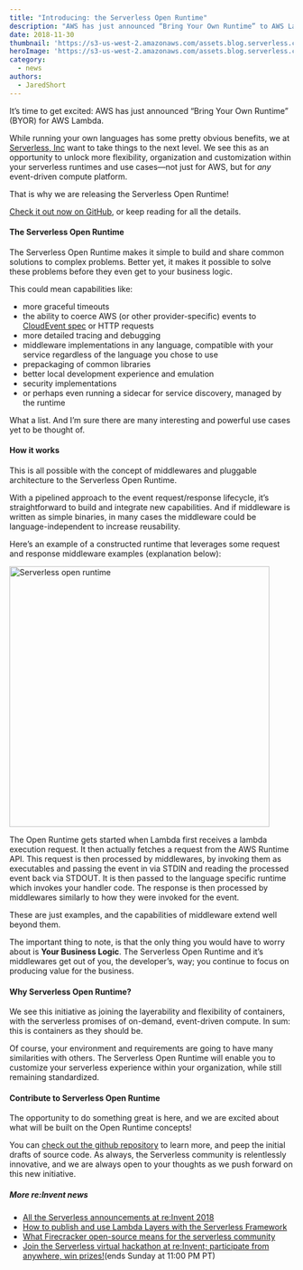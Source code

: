 ```yaml
---
title: "Introducing: the Serverless Open Runtime"
description: "AWS has just announced “Bring Your Own Runtime” to AWS Lambda. We’re launching the Serverless Open Runtime to take it to the next level."
date: 2018-11-30
thumbnail: 'https://s3-us-west-2.amazonaws.com/assets.blog.serverless.com/reinvent/reinvent-updates-thumb.png'
heroImage: 'https://s3-us-west-2.amazonaws.com/assets.blog.serverless.com/reinvent/reinvent-updates-header1.gif'
category:
  - news
authors: 
  - JaredShort
---
```


It’s time to get excited: AWS has just announced “Bring Your Own Runtime” (BYOR) for AWS Lambda.

While running your own languages has some pretty obvious benefits, we at [Serverless, Inc](https://serverless.com/) want to take things to the next level. We see this as an opportunity to unlock more flexibility, organization and customization within your serverless runtimes and use cases—not just for AWS, but for *any* event-driven compute platform.

That is why we are releasing the Serverless Open Runtime!

[Check it out now on GitHub](https://github.com/serverless/open-runtime-poc), or keep reading for all the details.

#### The Serverless Open Runtime

The Serverless Open Runtime makes it simple to build and share common solutions to complex problems. Better yet, it makes it possible to solve these problems before they even get to your business logic.

This could mean capabilities like:

* more graceful timeouts
* the ability to coerce AWS (or other provider-specific) events to [CloudEvent spec](https://cloudevents.io) or HTTP requests
* more detailed tracing and debugging
* middleware implementations in any language, compatible with your service regardless of the language you chose to use
* prepackaging of common libraries
* better local development experience and emulation
* security implementations
* or perhaps even running a sidecar for service discovery, managed by the runtime

What a list. And I’m sure there are many interesting and powerful use cases yet to be thought of.

#### How it works

This is all possible with the concept of middlewares and pluggable architecture to the Serverless Open Runtime.

With a pipelined approach to the event request/response lifecycle, it’s straightforward to build and integrate new capabilities. And if middleware is written as simple binaries, in many cases the middleware could be language-independent to increase reusability.

Here’s an example of a constructed runtime that leverages some request and response middleware examples (explanation below):

<img src="https://s3-us-west-2.amazonaws.com/assets.blog.serverless.com/reinvent/serverless-open-runtime1.png" alt="Serverless open runtime" style='width:461px; margin:0 auto'>

The Open Runtime gets started when Lambda first receives a lambda execution request. It then actually fetches a request from the AWS Runtime API. This request is then processed by middlewares, by invoking them as executables and passing the event in via STDIN and reading the processed event back via STDOUT. It is then passed to the language specific runtime which invokes your handler code. The response is then processed by middlewares similarly to how they were invoked for the event.

These are just examples, and the capabilities of middleware extend well beyond them.

The important thing to note, is that the only thing you would have to worry about is **Your Business Logic**. The Serverless Open Runtime and it’s middlewares get out of you, the developer’s, way; you continue to focus on producing value for the business.

#### Why Serverless Open Runtime?

We see this initiative as joining the layerability and flexibility of containers, with the serverless promises of on-demand, event-driven compute. In sum: this is containers as they should be.

Of course, your environment and requirements are going to have many similarities with others. The Serverless Open Runtime will enable you to customize your serverless experience within your organization, while still remaining standardized.

#### Contribute to Serverless Open Runtime

The opportunity to do something great is here, and we are excited about what will be built on the Open Runtime concepts!

You can [check out the github repository](https://github.com/serverless/open-runtime-poc) to learn more, and peep the initial drafts of source code. As always, the Serverless community is relentlessly innovative, and we are always open to your thoughts as we push forward on this new initiative.

##### More re:Invent news

* [All the Serverless announcements at re:Invent 2018](https://serverless.com/blog/reinvent-2018-serverless-announcements/)
* [How to publish and use Lambda Layers with the Serverless Framework](https://serverless.com/blog/publish-aws-lambda-layers-serverless-framework)
* [What Firecracker open-source means for the serverless community](https://serverless.com/blog/firecracker-what-means-serverless/)
* [Join the Serverless virtual hackathon at re:Invent; participate from anywhere, win prizes!](https://serverless.com/blog/no-server-november-reinvent-hackathon/)(ends Sunday at 11:00 PM PT)
